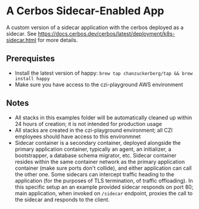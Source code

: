 # A Cerbos Sidecar-Enabled App

A custom version of a sidecar application with the cerbos deployed as a sidecar. See https://docs.cerbos.dev/cerbos/latest/deployment/k8s-sidecar.html for more details.

## Prerequistes

* Install the latest version of happy: `brew tap chanzuckerberg/tap && brew install happy`
* Make sure you have access to the czi-playground AWS environment

## Notes

* All stacks in this examples folder will be automatically cleaned up within 24 hours of creation; it is not intended for production usage
* All stacks are created in the czi-playground environment; all CZI employees should have access to this environmnet
* Sidecar container is a secondary container, deployed alongside the primary application container, typically an agent, an initializer, a bootstrapper, a database schema migrator, etc. Sidecar container resides within the same container network as the primary application container (make sure ports don't collide), and either application can call the other one. Some sidecars can intercept traffic heading to the application (for the purposes of TLS termination, of traffic offloading). In this specific setup an an example provided sidecar responds on port 80; main application, when invoked on `/sidecar` endpoint, proxies the call to the sidecar and responds to the client.